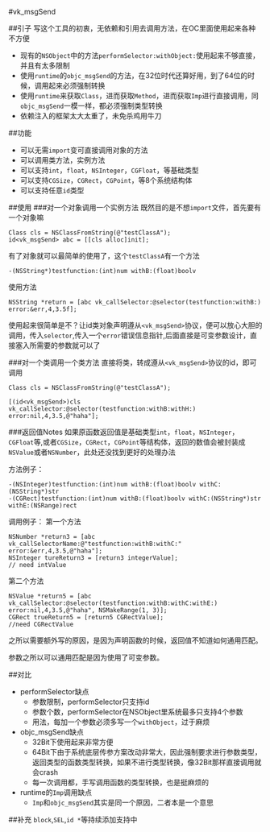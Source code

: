 #vk_msgSend

##引子
写这个工具的初衷，无依赖和引用去调用方法，在OC里面使用起来各种不方便

- 现有的`NSObject`中的方法`performSelector:withObject:`使用起来不够直接，并且有太多限制
- 使用`runtime`的`objc_msgSend`的方法，在32位时代还算好用，到了64位的时候，调用起来必须强制转换
- 使用`runtime`来获取`Class`，进而获取`Method`，进而获取`Imp`进行直接调用，同`objc_msgSend`一模一样，都必须强制类型转换
- 依赖注入的框架太大太重了，未免杀鸡用牛刀

##功能

- 可以无需`import`变可直接调用对象的方法 
- 可以调用类方法，实例方法
- 可以支持`int`，`float`，`NSInteger`，`CGFloat`，等基础类型
- 可以支持`CGSize`，`CGRect`，`CGPoint`，等8个系统结构体
- 可以支持任意`id`类型

##使用
###对一个对象调用一个实例方法
既然目的是不想`import`文件，首先要有一个对象嘛

	Class cls = NSClassFromString(@"testClassA");
	id<vk_msgSend> abc = [[cls alloc]init];
	
有了对象就可以最简单的使用了，这个`testClassA`有一个方法

	-(NSString*)testfunction:(int)num withB:(float)boolv
使用方法

	NSString *return = [abc vk_callSelector:@selector(testfunction:withB:) error:&err,4,3.5f];
	
使用起来很简单是不？让id类对象声明遵从`<vk_msgSend>`协议，便可以放心大胆的调用，传入`selector`,传入一个`error`错误信息指针,后面直接是可变参数设计，直接塞入所需要的参数就可以了

###对一个类调用一个类方法
直接将类，转成遵从`<vk_msgSend>`协议的id，即可调用

	Class cls = NSClassFromString(@"testClassA");
    
    [(id<vk_msgSend>)cls vk_callSelector:@selector(testfunction:withB:withH:) error:nil,4,3.5,@"haha"];

###返回值Notes
如果原函数返回值是基础类型`int`，`float`，`NSInteger`，`CGFloat`等,或者`CGSize`，`CGRect`，`CGPoint`等结构体，返回的数值会被封装成`NSValue`或者`NSNumber`，此处还没找到更好的处理办法

方法例子：

	-(NSInteger)testfunction:(int)num withB:(float)boolv withC:(NSString*)str
	-(CGRect)testfunction:(int)num withB:(float)boolv withC:(NSString*)str withE:(NSRange)rect

调用例子：
第一个方法

	NSNumber *return3 = [abc vk_callSelectorName:@"testfunction:withB:withC:" error:&err,4,3.5,@"haha"];
    NSInteger tureReturn3 = [return3 integerValue];
    // need intValue
    
第二个方法

	NSValue *return5 = [abc vk_callSelector:@selector(testfunction:withB:withC:withE:) error:nil,4,3.5,@"haha", NSMakeRange(1, 3)];
    CGRect trueReturn5 = [return5 CGRectValue];
    //need CGRectValue
    
    
之所以需要额外写的原因，是因为声明函数的时候，返回值不知道如何通用匹配。

参数之所以可以通用匹配是因为使用了可变参数。


##对比
- performSelector缺点
  - 参数限制，performSelector只支持id
  - 参数个数，performSelector在NSObject里系统最多只支持4个参数
  - 用法，每加一个参数必须多写一个`withObject`，过于麻烦
- objc_msgSend缺点
  - 32Bit下使用起来非常方便
  - 64Bit下由于系统底层传参方案改动非常大，因此强制要求进行参数类型，返回类型的函数类型转换，如果不进行类型转换，像32Bit那样直接调用就会crash
  - 每一次调用都，手写调用函数的类型转换，也是挺麻烦的
- runtime的`Imp`调用缺点
  - `Imp`和`objc_msgSend`其实是同一个原因，二者本是一个意思
  


##补充
`block`,`SEL`,`id *`等持续添加支持中 
